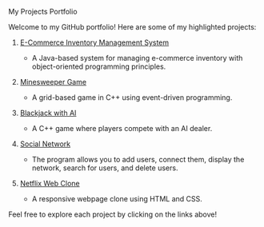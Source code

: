  My Projects Portfolio

Welcome to my GitHub portfolio! Here are some of my highlighted projects:

1. [E-Commerce Inventory Management System](https://github.com/pranavbond007/-E-Commerce-Inventory-Management-System)
   - A Java-based system for managing e-commerce inventory with object-oriented programming principles.

2. [Minesweeper Game](https://github.com/pranavbond007/Minesweeper-Game)
   - A grid-based game in C++ using event-driven programming.

3. [Blackjack with AI](https://github.com/pranavbond007/Blackjack-with-Ai)
   - A C++ game where players compete with an AI dealer.

4. [ Social Network](https://github.com/pranavbond007/Social-Network)
   - The program allows you to add users, connect them, display the network, search for users, and delete users.
   
6. [Netflix Web Clone](https://github.com/pranavbond007/Netflix-clone)
   - A responsive webpage clone using HTML and CSS.

Feel free to explore each project by clicking on the links above!

 
